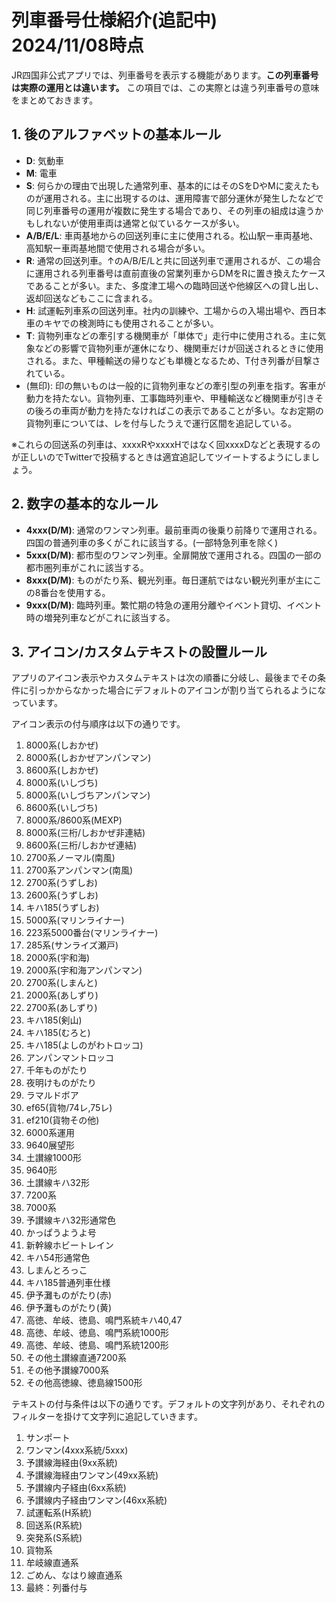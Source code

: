 # 列車番号仕様紹介(追記中)　2024/11/08時点

JR四国非公式アプリでは、列車番号を表示する機能があります。**この列車番号は実際の運用とは違います。** この項目では、この実際とは違う列車番号の意味をまとめておきます。


## 1. 後のアルファベットの基本ルール

- **D**: 気動車
- **M**: 電車
- **S**: 何らかの理由で出現した通常列車、基本的にはそのSをDやMに変えたものが運用される。主に出現するのは、運用障害で部分運休が発生したなどで同じ列車番号の運用が複数に発生する場合であり、その列車の組成は違うかもしれないが使用車両は通常と似ているケースが多い。
- **A/B/E/L**: 車両基地からの回送列車に主に使用される。松山駅ー車両基地、高知駅ー車両基地間で使用される場合が多い。
- **R**: 通常の回送列車。↑のA/B/E/Lと共に回送列車で運用されるが、この場合に運用される列車番号は直前直後の営業列車からDMをRに置き換えたケースであることが多い。また、多度津工場への臨時回送や他線区への貸し出し、返却回送などもここに含まれる。
- **H**: 試運転列車系の回送列車。社内の訓練や、工場からの入場出場や、西日本車のキヤでの検測時にも使用されることが多い。
- **T**: 貨物列車などの牽引する機関車が「単体で」走行中に使用される。主に気象などの影響で貨物列車が運休になり、機関車だけが回送されるときに使用される。また、甲種輸送の帰りなども単機となるため、T付き列番が目撃されている。
- (無印): 印の無いものは一般的に貨物列車などの牽引型の列車を指す。客車が動力を持たない。貨物列車、工事臨時列車や、甲種輸送など機関車が引きその後ろの車両が動力を持たなければこの表示であることが多い。なお定期の貨物列車については、レを付与したうえで運行区間を追記している。

※これらの回送系の列車は、xxxxRやxxxxHではなく回xxxxDなどと表現するのが正しいのでTwitterで投稿するときは適宜追記してツイートするようにしましょう。

## 2. 数字の基本的なルール

- **4xxx(D/M)**: 通常のワンマン列車。最前車両の後乗り前降りで運用される。四国の普通列車の多くがこれに該当する。(一部特急列車を除く)
- **5xxx(D/M)**: 都市型のワンマン列車。全扉開放で運用される。四国の一部の都市圏列車がこれに該当する。
- **8xxx(D/M)**: ものがたり系、観光列車。毎日運航ではない観光列車が主にこの8番台を使用する。
- **9xxx(D/M)**: 臨時列車。繁忙期の特急の運用分離やイベント貸切、イベント時の増発列車などがこれに該当する。

## 3. アイコン/カスタムテキストの設置ルール

アプリのアイコン表示やカスタムテキストは次の順番に分岐し、最後までその条件に引っかからなかった場合にデフォルトのアイコンが割り当てられるようになっています。

アイコン表示の付与順序は以下の通りです。
1. 8000系(しおかぜ)
2. 8000系(しおかぜアンパンマン)
3. 8600系(しおかぜ)
4. 8000系(いしづち)
5. 8000系(いしづちアンパンマン)
6. 8600系(いしづち)
7. 8000系/8600系(MEXP)
8. 8000系(三桁/しおかぜ非連結)
9. 8600系(三桁/しおかぜ連結)
10. 2700系ノーマル(南風)
11. 2700系アンパンマン(南風)
12. 2700系(うずしお)
13. 2600系(うずしお)
14. キハ185(うずしお)
15. 5000系(マリンライナー)
16. 223系5000番台(マリンライナー)
17. 285系(サンライズ瀬戸)
18. 2000系(宇和海)
19. 2000系(宇和海アンパンマン)
20. 2700系(しまんと)
21. 2000系(あしずり)
22. 2700系(あしずり)
23. キハ185(剣山)
24. キハ185(むろと)
25. キハ185(よしのがわトロッコ)
26. アンパンマントロッコ
27. 千年ものがたり
28. 夜明けものがたり
29. ラマルドボア
30. ef65(貨物/74レ,75レ)
31. ef210(貨物その他)
32. 6000系運用
33. 9640展望形
34. 土讃線1000形
35. 9640形
36. 土讃線キハ32形
37. 7200系
38. 7000系
39. 予讃線キハ32形通常色
40. かっぱうようよ号
41. 新幹線ホビートレイン
42. キハ54形通常色
43. しまんとろっこ
44. キハ185普通列車仕様
45. 伊予灘ものがたり(赤)
46. 伊予灘ものがたり(黄)
47. 高徳、牟岐、徳島、鳴門系統キハ40,47
48. 高徳、牟岐、徳島、鳴門系統1000形
49. 高徳、牟岐、徳島、鳴門系統1200形
50. その他土讃線直通7200系
51. その他予讃線7000系
52. その他高徳線、徳島線1500形

テキストの付与条件は以下の通りです。デフォルトの文字列があり、それぞれのフィルターを掛けて文字列に追記していきます。
1. サンポート
2. ワンマン(4xxx系統/5xxx)
3. 予讃線海経由(9xx系統)
4. 予讃線海経由ワンマン(49xx系統)
5. 予讃線内子経由(6xx系統)
6. 予讃線内子経由ワンマン(46xx系統)
7. 試運転系(H系統)
8. 回送系(R系統)
9. 突発系(S系統)
10. 貨物系
11. 牟岐線直通系
12. ごめん、なはり線直通系
13. 最終：列番付与
